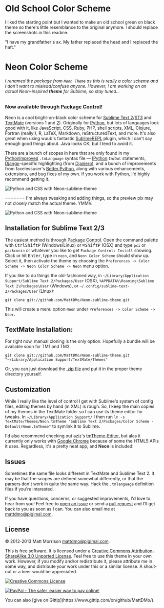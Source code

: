 # Old School Color Scheme
I liked the starting point but I wanted to make an old school green on black theme so there's little resemblance to the original anymore. I should replace the screenshots in this readme.

"I have my grandfather's ax.  My father replaced the head and I replaced the haft."

# Neon Color Scheme
###### I renamed the package from `Neon Theme` as this is [really a color scheme](https://github.com/MattDMo/Neon-sublime-theme/issues/4) and I don't want to mislead/confuse anyone. However, I am working on an actual Neon-inspired **theme** for Sublime, so stay tuned... 

### Now available through [Package Control](https://sublime.wbond.net/)!

Neon is a cool bright-on-black color scheme for [Sublime Text 2](http://www.sublimetext.com/2)/[ST3](http://www.sublimetext.com/3) and [TextMate](http://www.macromates.com) (versions 1 and [2](https://github.com/textmate/textmate)). Originally for [Python](http://www.python.org), but lots of languages look good with it, like JavaScript, CSS, Ruby, PHP, shell scripts, XML, Clojure, Fortran (really!), R, LaTeX, Markdown, reStructuredText, and more. It's also great when using wuub's fantastic [SublimeREPL](https://github.com/wuub/SublimeREPL) plugin, which I can't say enough good things about. Java looks OK, but I tend to avoid it.

There are a bunch of scopes in here that are only found in my [PythonImproved](https://github.com/MattDMo/PythonImproved) `.tmLanguage` syntax file &mdash; [IPython](http://www.ipython.org) `In`/`Out` statements, [Django](http://djangoproject.org)-specific highlighting (from [Djaniero](https://github.com/squ1b3r/Djaneiro)), and a bunch of improvements from facelessuser's [Better Python](https://github.com/facelessuser/sublime-languages/tree/master/Better%20Python), along with various enhancements, extensions, and bug fixes of my own. If you work with Python, I'd highly recommend getting it.

<img src="http://www.pigimal.com/img/textmate2github.png" alt="Python and CSS with Neon-sublime-theme" />

=======
I'm always tweaking and adding things, so the preview pix may not closely match the actual theme. YMMV.

<img src="http://www.pigimal.com/img/textmate2.png" alt="Python and CSS with Neon-sublime-theme" />


## Installation for Sublime Text 2/3
The easiest method is through [Package Control](https://sublime.wbond.net/). Open the command palette with <kbd>Ctrl</kbd><kbd>Shift</kbd><kbd>P</kbd> (Windows/Linux) or <kbd>⌘</kbd><kbd>Shift</kbd><kbd>P</kbd> (OSX) and type `pci` or `packconin` or whatever you like to get `Package Control: Install` showing. Click or hit <kbd>Enter</kbd>, type in `neon`, and `Neon Color Scheme` should show up. Select it, then activate the theme by choosing the `Preferences -> Color Scheme -> Neon Color Scheme -> Neon` menu option.

If you like to do things the old-fashioned way, in `~/Library/Application Support/Sublime Text 2/Packages/User` (OSX), `%APPDATA%\Roaming\Sublime Text 2\Packages\User` (Windows), or `~/.config/sublime-text-2/Packages/User` (Linux):

    git clone git://github.com/MattDMo/Neon-sublime-theme.git 

This will create a menu option `Neon` under `Preferences -> Color Scheme -> User`.


## TextMate Installation:
For right now, manual cloning is the only option. Hopefully a bundle will be available soon for TM1 and TM2.
    
    git clone git://github.com/MattDMo/Neon-sublime-theme.git "~/Library/Application Support/TextMate/Themes"
    
Or, you can just download the [.zip file](https://github.com/MattDMo/Neon-sublime-theme/archive/master.zip) and put it in the proper theme directory yourself.


## Customization

While I really like the level of control I get with Sublime's system of config files, editing themes by hand (in XML) is rough. So, I keep the main copies of my themes in the TextMate folder so I can use its theme editor for tweaks. In `~/Library/Application Support/` I then run `ln -s TextMate/Themes/Neon.tmTheme "Sublime Text 2/Packages/Color Scheme - Default/Neon.tmTheme"` to symlink it to Sublime.

I'd also recommend checking out aziz's [tmTheme-Editor](http://tmtheme-editor.herokuapp.com/#/Neon), but alas it currently only works with [Google Chrome](https://www.google.com/chrome/‎) because of some the HTML5 APIs it uses. Regardless, it's a pretty neat app, and **Neon** is included!


## Issues
Sometimes the same file looks different in TextMate and Sublime Text 2. It may be that the scopes are defined somewhat differently, or that the parsers don't work in quite the same way. Hack the `.tmlanguage` definition files if you're interested.

If you have questions, concerns, or suggested improvements, I'd love to hear from you! Feel free to [open an issue](https://github.com/MattDMo/Neon-sublime-theme/issues/new) or send a [pull request](https://github.com/MattDMo/Neon-sublime-theme/compare/) and I'll get back to you as soon as I can. You can also email me at <mattdmo@pigimal.com>.


## License

&copy; 2012-2013 Matt Morrison <mattdmo@pigimal.com>.

This is free software. It is licensed under a <a rel="license" href="http://creativecommons.org/licenses/by-sa/3.0/">Creative Commons Attribution-ShareAlike 3.0 Unported License</a>. Feel free to use this theme in your own work. However, if you modify and/or redistribute it, please attribute me in some way, and distribute your work under this or a similar license. A shout-out or a beer would be appreciated.

<a rel="license" href="http://creativecommons.org/licenses/by-sa/3.0/"><img alt="Creative Commons License" style="border-width:0;align:center" src="http://i.creativecommons.org/l/by-sa/3.0/88x31.png" /></a>

<a href="https://www.paypal.com/cgi-bin/webscr?cmd=_donations&business=R97MGGYES6GAJ&lc=US&item_name=Matthew%20D%2e%20Morrison&item_number=neon%2dsublime%2dtheme&currency_code=USD&bn=PP%2dDonationsBF%3abtn_donate_SM%2egif%3aNonHosted"><img src="https://www.paypalobjects.com/en_US/i/btn/btn_donate_SM.gif" border="0" name="Donate" alt="PayPal - The safer, easier way to pay online!"></a>
<p>
You can also [give on Gittip](https://www.gittip.com/on/github/MattDMo/).
    
